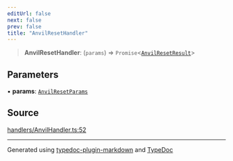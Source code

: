 ```yaml
---
editUrl: false
next: false
prev: false
title: "AnvilResetHandler"
---
```


> **AnvilResetHandler**: (`params`) => `Promise`\<[`AnvilResetResult`](/generated/type-aliases/anvilresetresult/)\>

## Parameters

▪ **params**: [`AnvilResetParams`](/generated/type-aliases/anvilresetparams/)

## Source

[handlers/AnvilHandler.ts:52](https://github.com/evmts/tevm-monorepo/blob/main/vm/api/src/handlers/AnvilHandler.ts#L52)

***
Generated using [typedoc-plugin-markdown](https://www.npmjs.com/package/typedoc-plugin-markdown) and [TypeDoc](https://typedoc.org/)
